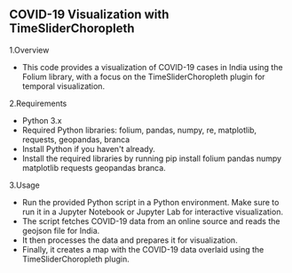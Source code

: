 ## COVID-19 Visualization with TimeSliderChoropleth

1.Overview
- This code provides a visualization of COVID-19 cases in India using the Folium library, with a focus on the TimeSliderChoropleth plugin for temporal visualization.

2.Requirements
- Python 3.x
- Required Python libraries: folium, pandas, numpy, re, matplotlib, requests, geopandas, branca
- Install Python if you haven't already.
- Install the required libraries by running pip install folium pandas numpy matplotlib requests geopandas branca.

3.Usage
- Run the provided Python script in a Python environment. Make sure to run it in a Jupyter Notebook or Jupyter Lab for interactive visualization.
- The script fetches COVID-19 data from an online source and reads the geojson file for India.
- It then processes the data and prepares it for visualization.
- Finally, it creates a map with the COVID-19 data overlaid using the TimeSliderChoropleth plugin.

